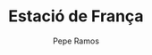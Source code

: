 ---
layout: ../../layouts/ImgLayout.astro
title: "Estació de França"
pubDate: 2022-07-01
description: "Canon EOS RP RF24-105mm F4-7.1 IS STM"
author: "Pepe Ramos"
name: "/bcn/img13.webp"
nextImg: "/bcn/img14.webp"
alt: "Plaça de Jacint Verdaguer "
galeria: "barcelona"
prev: "img12"
next: "img14"
---